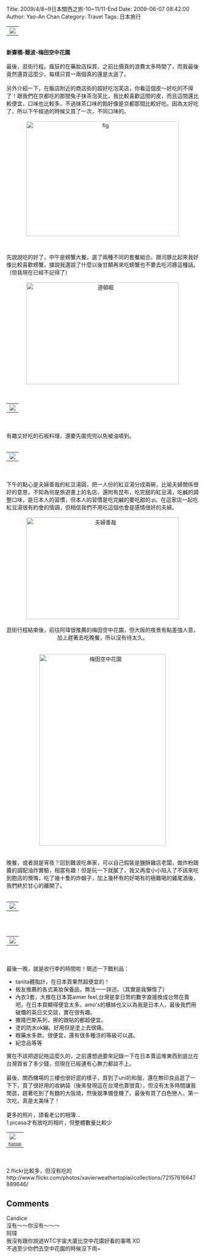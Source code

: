 Title: 2009/4/8~9日本關西之旅-10~11/11-End
Date: 2009-06-07 08:42:00
Author: Yao-An Chan
Category: Travel
Tags: 日本旅行


<div class='post'>
<table style="width: auto; text-align: left; margin-left: auto; margin-right: auto;"><tbody><tr><td><a href="http://picasaweb.google.com/lh/photo/CT1M77j7_xHt7SyhB5AjQA?feat=embedwebsite"><img src="http://lh5.ggpht.com/_6kH_UW3lT3k/SelBwiuFcqI/AAAAAAAACZA/dnT5nvLpYco/s400/NF1_6141.jpg" /></a></td></tr></tbody></table><br /><span style="font-weight: bold;">新齋橋-難波-梅田空中花園</span><br /><br />最後，逛街行程。瘋狂的在藥妝店採買，之前比價真的浪費太多時間了，而我最後竟然還買這麼少，每樣只買一兩個真的還是太遜了。<br /><br />另外介紹一下，在飯店附近的商店街的超好吃泡芙店，你看這個皮～好吃的不得了！跟我們在京都吃的那間兔子抹茶泡芙比，我比較喜歡這間的皮，而且這間還比較便宜，口味也比較多，不過抹茶口味的餡好像是京都那間比較好吃。因為太好吃了，所以下午經過的時候又買了一次，不同口味的。<br /><br /><a onblur="try {parent.deselectBloggerImageGracefully();} catch(e) {}" href="http://2.bp.blogspot.com/_mvtDPM7iODU/SiKOCdfoHfI/AAAAAAAADYw/LIjwWHtH7oI/s1600-h/DSC00350.JPG"><img style="margin: 0px auto 10px; display: block; text-align: center; cursor: pointer; width: 400px; height: 300px;" src="http://2.bp.blogspot.com/_mvtDPM7iODU/SiKOCdfoHfI/AAAAAAAADYw/LIjwWHtH7oI/s400/DSC00350.JPG" alt="fig" id="BLOGGER_PHOTO_ID_5341988280942992882" border="0" /></a><br /><br />先說說吃的好了，中午是螃蟹大餐。選了兩種不同的套餐組合。跟河豚比起來我好像比較喜歡螃蟹，據說我還說了什麼以後甘願再來吃螃蟹也不要去吃河豚這種話。（但我現在已經不記得了）<br /><br /><div style="text-align: center;"><a href="http://www.flickr.com/photos/xavierweathertoplai/3435976672/" title="道頓崛 by PHoytsoics, on Flickr"><img src="http://farm4.static.flickr.com/3606/3435976672_10a6b5f3f2.jpg" alt="道頓崛" height="266" width="400" /></a><br /></div><br /><br /><table style="width: auto; text-align: left; margin-left: auto; margin-right: auto;"><tbody><tr><td><a href="http://picasaweb.google.com/lh/photo/bv-2v4vcHhc47io4zPFwtg?feat=embedwebsite"><img src="http://lh6.ggpht.com/_6kH_UW3lT3k/SelKTpCCvjI/AAAAAAAACag/Go_81gSwyK4/s400/NF1_6156.jpg" /></a></td></tr></tbody></table><br /><br />有趣又好吃的石板料理，還要先圍兜兜以免被油噴到。<br /><br /><table style="width: auto; text-align: left; margin-left: auto; margin-right: auto;"><tbody><tr><td><a href="http://picasaweb.google.com/lh/photo/_MTtCP0yNwW0vVeTS_vYVQ?feat=embedwebsite"><img src="http://lh4.ggpht.com/_6kH_UW3lT3k/SelKYNYqsvI/AAAAAAAACbE/nXHPpp-psfU/s400/NF1_6168.jpg" /></a></td></tr></tbody></table><br /><br />下午的點心是夫婦善哉的紅豆湯圓，把一人份的紅豆湯分成兩碗，比喻夫婦關係很好的意思，不知為何是旅遊書上的名店，還附有昆布，吃完甜的紅豆湯，吃鹹的調整口味，是日本人的習慣，但本人的習慣是吃完鹹的要吃甜的:p。在這家店一起吃紅豆湯很有約會的情調，但相信我們不用吃這個也會是感情很好的夫婦。<br /><br /><div style="text-align: center;"><a href="http://www.flickr.com/photos/xavierweathertoplai/3435969056/" title="夫婦善哉 by PHoytsoics, on Flickr"><img src="http://farm4.static.flickr.com/3545/3435969056_01c8e87fdc.jpg" alt="夫婦善哉" height="266" width="400" /></a><br /><br />逛街行程結束後，前往阿瑋很推薦的梅田空中花園，但大阪的夜景有點差強人意，加上趕著去吃晚餐，所以沒有待太久。<br /><br /></div><br /><div style="text-align: center;"><a href="http://www.flickr.com/photos/xavierweathertoplai/3435178743/" title="梅田空中花園 by PHoytsoics, on Flickr"><img src="http://farm4.static.flickr.com/3642/3435178743_3be26a1a1c.jpg" alt="梅田空中花園" height="500" width="332" /></a><br /></div><br /><br />晚餐，或者說是宵夜？回到難波吃串家，可以自己假裝是鹽酥雞店老闆，做炸粉跟醬的調配油炸實驗，相當有趣！但是玩一下就膩了，我又再度小小陷入了不該來吃到飽店的懊悔，吃了幾十隻的炸蝦子，加上幾杯有的好喝有的極難喝的雞尾酒後，我們終於甘心的離開了。<br /><br /><table style="width: auto; text-align: left; margin-left: auto; margin-right: auto;"><tbody><tr><td><a href="http://picasaweb.google.com/lh/photo/N0AZW_trLAaCZqIiHt6brA?feat=embedwebsite"><img src="http://lh6.ggpht.com/_6kH_UW3lT3k/SelKbLmYgiI/AAAAAAAACbg/p4GMolLn2Cg/s400/NF1_6223.jpg" /></a></td></tr></tbody></table><br /><br /><table style="width: auto; text-align: left; margin-left: auto; margin-right: auto;"><tbody><tr><td><a href="http://picasaweb.google.com/lh/photo/fs4X2VnIbkyrtzTPbePsng?feat=embedwebsite"><img src="http://lh5.ggpht.com/_6kH_UW3lT3k/SelKbkApWOI/AAAAAAAACbk/cvfDdIE4QKU/s400/NF1_6224.jpg" /></a></td></tr></tbody></table><br /><br />最後一晚，就是收行李的時間啦！簡述一下戰利品：<br /><ul><li>tanita體脂計，在日本買果然超便宜的！</li><li>板友推薦的各式美妝保養品，無法一一詳述。（其實是我懶惰了）</li><li>內衣3套，大推在日本買aimer feel,台灣是拿日幣的數字直接換成台幣在賣吧，在日本買顯得便宜太多。amo's的櫃姊也又以為我是日本人，最後我們用破爛的英日文交談，實在很有趣。</li><li>撒隆巴斯系列，擦的跟貼的都超便宜。</li><li>塗的防水ok繃。好用但是塗上去很痛。</li><li>眼藥水多款。很便宜，還有很多種涼的等級可以選。</li><li>紀念品等等</li></ul>實在不該把遊記拖這麼久的，之前還想過要來記錄一下在日本賣這堆東西到底比在台灣買省了多少錢，但現在已經連有心無力都談不上。<br /><br />最後，關西機場的三樓也很好逛的樣子，買到了uni的和服，還在無印良品逛了一下下，買了很好用的收納袋（後來發現這在台灣也賣很貴），但沒有太多時間讓我閒逛，趕著吃到了有麵的大阪燒，然後就準備登機了。最後有買了白色戀人，第一次吃，真是太美味了！<br /><br />更多的照片，請看老公的相簿...<br />1.picasa才有放吃的相片，但整體數量比較少<br /><table style="width: auto;"><tbody><tr><td><a href="http://picasaweb.google.com/lh/photo/wI0-ab-iikOe6LZCtQK7gw?feat=embedwebsite"><img src="http://lh5.ggpht.com/_6kH_UW3lT3k/SelKZ89Q-YI/AAAAAAAACbY/bwqOm80xxFQ/s144/NF1_6172.jpg" /></a></td></tr><tr><td style="font-family: arial,sans-serif; font-size: 11px; text-align: right;"> <a href="http://picasaweb.google.com/xavierweathertoplai/Kansai?feat=embedwebsite">Kansai</a></td></tr></tbody></table><br /><br />2.flickr比較多，但沒有吃的<br />http://www.flickr.com/photos/xavierweathertoplai/collections/72157616647889646/</div>
<h2>Comments</h2>
<div class='comments'>
<div class='comment'>
<div class='author'>Candice</div>
<div class='content'>
沒有～～你沒有～～～</div>
</div>
<div class='comment'>
<div class='author'>阿瑋</div>
<div class='content'>
我沒有跟你說過WTC宇宙大廈比空中花園好看的事嗎 XD<br />不過至少你們去空中花園的時候沒下雨~</div>
</div>
</div>
